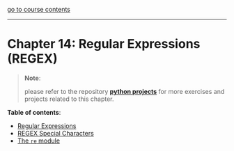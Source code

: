 [go to course contents](https://github.com/ghimiresdp/pythrone/)
<hr>

# Chapter 14: Regular Expressions (REGEX)

> **Note**:
>
> please refer to the repository
> **[python projects](https://github.com/ghimiresdp/python-projects)** for more
> exercises and projects related to this chapter.
>

**Table of contents**:

- [Regular Expressions](chapter-14.1-regular-expressions.md)
- [REGEX Special Characters](chapter-14.2-regex-special-characters.md)
- [The `re` module](chapter-14.3-the-re-module.md)
